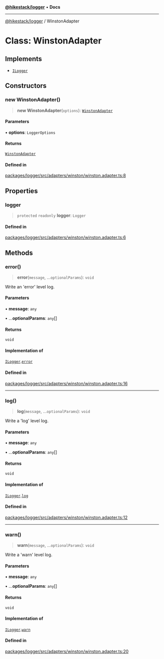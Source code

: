 [**@hikestack/logger**](/official/reference/logger/index.md) • **Docs**

***

[@hikestack/logger](/official/reference/logger/globals.md) / WinstonAdapter

# Class: WinstonAdapter

## Implements

- [`ILogger`](/official/reference/logger/interfaces/ILogger.md)

## Constructors

### new WinstonAdapter()

> **new WinstonAdapter**(`options`): [`WinstonAdapter`](/official/reference/logger/classes/WinstonAdapter.md)

#### Parameters

• **options**: `LoggerOptions`

#### Returns

[`WinstonAdapter`](/official/reference/logger/classes/WinstonAdapter.md)

#### Defined in

[packages/logger/src/adapters/winston/winston.adapter.ts:8](https://github.com/hikestack/hike/blob/657d8d3e2636be06e0c191f0569152086c43ed40/packages/logger/src/adapters/winston/winston.adapter.ts#L8)

## Properties

### logger

> `protected` `readonly` **logger**: `Logger`

#### Defined in

[packages/logger/src/adapters/winston/winston.adapter.ts:6](https://github.com/hikestack/hike/blob/657d8d3e2636be06e0c191f0569152086c43ed40/packages/logger/src/adapters/winston/winston.adapter.ts#L6)

## Methods

### error()

> **error**(`message`, ...`optionalParams`): `void`

Write an 'error' level log.

#### Parameters

• **message**: `any`

• ...**optionalParams**: `any`[]

#### Returns

`void`

#### Implementation of

[`ILogger`](/official/reference/logger/interfaces/ILogger.md).[`error`](/official/reference/logger/interfaces/ILogger.md#error)

#### Defined in

[packages/logger/src/adapters/winston/winston.adapter.ts:16](https://github.com/hikestack/hike/blob/657d8d3e2636be06e0c191f0569152086c43ed40/packages/logger/src/adapters/winston/winston.adapter.ts#L16)

***

### log()

> **log**(`message`, ...`optionalParams`): `void`

Write a 'log' level log.

#### Parameters

• **message**: `any`

• ...**optionalParams**: `any`[]

#### Returns

`void`

#### Implementation of

[`ILogger`](/official/reference/logger/interfaces/ILogger.md).[`log`](/official/reference/logger/interfaces/ILogger.md#log)

#### Defined in

[packages/logger/src/adapters/winston/winston.adapter.ts:12](https://github.com/hikestack/hike/blob/657d8d3e2636be06e0c191f0569152086c43ed40/packages/logger/src/adapters/winston/winston.adapter.ts#L12)

***

### warn()

> **warn**(`message`, ...`optionalParams`): `void`

Write a 'warn' level log.

#### Parameters

• **message**: `any`

• ...**optionalParams**: `any`[]

#### Returns

`void`

#### Implementation of

[`ILogger`](/official/reference/logger/interfaces/ILogger.md).[`warn`](/official/reference/logger/interfaces/ILogger.md#warn)

#### Defined in

[packages/logger/src/adapters/winston/winston.adapter.ts:20](https://github.com/hikestack/hike/blob/657d8d3e2636be06e0c191f0569152086c43ed40/packages/logger/src/adapters/winston/winston.adapter.ts#L20)
